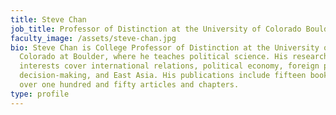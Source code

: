 ```yaml
---
title: Steve Chan
job_title: Professor of Distinction at the University of Colorado Boulder
faculty_image: /assets/steve-chan.jpg
bio: Steve Chan is College Professor of Distinction at the University of
  Colorado at Boulder, where he teaches political science. His research
  interests cover international relations, political economy, foreign policy,
  decision-making, and East Asia. His publications include fifteen books and
  over one hundred and fifty articles and chapters.
type: profile
---
```

